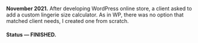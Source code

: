 __November 2021.__ After developing WordPress online store, a client asked to add a custom lingerie size calculator. As in WP, there was no option that matched client needs, I created one from scratch.

#### Status — FINISHED.
